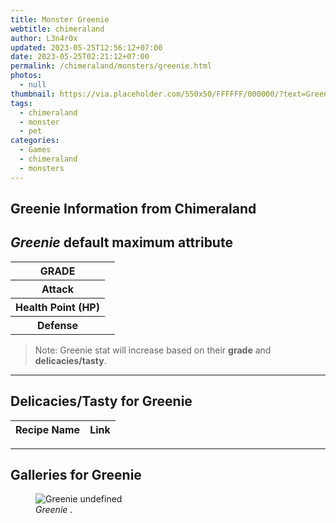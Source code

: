 ```yaml
---
title: Monster Greenie
webtitle: chimeraland
author: L3n4r0x
updated: 2023-05-25T12:56:12+07:00
date: 2023-05-25T02:21:12+07:00
permalink: /chimeraland/monsters/greenie.html
photos:
  - null
thumbnail: https://via.placeholder.com/550x50/FFFFFF/000000/?text=Greenie
tags:
  - chimeraland
  - monster
  - pet
categories:
  - Games
  - chimeraland
  - monsters
---
```


<link
  rel="stylesheet"
  href="https://rawcdn.githack.com/dimaslanjaka/Web-Manajemen/870a349/css/bootstrap-5-3-0-alpha3-wrapper.css"
/>
<section id="bootstrap-wrapper">
  <div data-bs-theme="dark">
    <h2>Greenie Information from Chimeraland</h2>
    <h2 id="attribute"><i>Greenie</i> default maximum attribute</h2>
    <div class="row">
      <div class="col mb-2">
        <div class="card">
          <div class="card-body">
            <table>
              <tr>
                <th>GRADE</th>
                <td><br /></td>
              </tr>
              <tr>
                <th>Attack</th>
                <td></td>
              </tr>
              <tr>
                <th>Health Point (HP)</th>
                <td></td>
              </tr>
              <tr>
                <th>Defense</th>
                <td></td>
              </tr>
            </table>
          </div>
        </div>
      </div>
    </div>
    <blockquote class="bd-callout bd-callout-warning">
      Note: Greenie stat will increase based on their <b>grade</b> and
      <b>delicacies/tasty</b>.
    </blockquote>
    <hr />
    <h2 id="delicacies">Delicacies/Tasty for Greenie</h2>
    <div class="card">
      <div class="card-body">
        <div class="table-responsive">
          <table class="table table-striped">
            <thead>
              <tr>
                <th>Recipe Name</th>
                <th>Link</th>
              </tr>
            </thead>
            <tbody></tbody>
          </table>
        </div>
      </div>
    </div>
    <hr />
    <div id="gallery">
      <h2>Galleries for Greenie</h2>
      <div class="row">
        <div class="col-lg-6 col-12">
          <figure>
            <img
              src="https://www.webmanajemen.com/undefined"
              alt="Greenie undefined"
            />
            <figcaption style="word-wrap: break-word">
              <i>Greenie</i> .
            </figcaption>
          </figure>
        </div>
      </div>
    </div>
  </div>
</section>